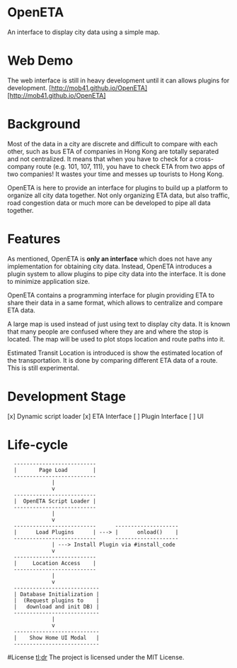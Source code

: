 # OpenETA
An interface to display city data using a simple map.

# Web Demo
The web interface is still in heavy development until it can allows plugins for development.
[http://mob41.github.io/OpenETA][http://mob41.github.io/OpenETA]

# Background
Most of the data in a city are discrete and difficult to compare with each other, such as bus ETA of companies in Hong Kong are totally separated and not centralized. It means that when you have to check for a cross-company route (e.g. 101, 107, 111), you have to check ETA from two apps of two companies! It wastes your time and messes up tourists to Hong Kong.

OpenETA is here to provide an interface for plugins to build up a platform to organize all city data together. Not only organizing ETA data, but also traffic, road congestion data or much more can be developed to pipe all data together.

# Features
As mentioned, OpenETA is **only an interface** which does not have any implementation for obtaining city data. Instead, OpenETA introduces a plugin system to allow plugins to pipe city data into the interface. It is done to minimize application size.

OpenETA contains a programming interface for plugin providing ETA to share their data in a same format, which allows to centralize and compare ETA data.

A large map is used instead of just using text to display city data. It is known that many people are confused where they are and where the stop is located. The map will be used to plot stops location and route paths into it.

Estimated Transit Location is introduced is show the estimated location of the transportation. It is done by comparing different ETA data of a route. This is still experimental.

# Development Stage
[x] Dynamic script loader
[x] ETA Interface
[ ] Plugin Interface
[ ] UI

# Life-cycle
```
  --------------------------
  |       Page Load        |
  --------------------------
              |
              v
  --------------------------
  |  OpenETA Script Loader |
  --------------------------
              |
              v
  --------------------------      --------------------
  |      Load Plugins      | ---> |      onload()    |
  --------------------------      --------------------
              | ---> Install Plugin via #install_code 
              v
  --------------------------
  |     Location Access    |
  --------------------------
              |
              v
  ---------------------------
  | Database Initialization |
  |  (Request plugins to    |
  |   download and init DB) |
  ---------------------------
              |
              v
  ---------------------------
  |    Show Home UI Modal   |
  ---------------------------
```

#License
[tl;dr](https://tldrlegal.com/license/mit-license) The project is licensed under the MIT License.
